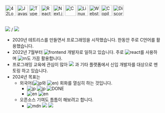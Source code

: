 
<div>
<img width='35px' src="https://github.com/humonnom/humonnom/assets/54441505/b4ef28ca-3bd8-4bb0-acee-2dba171e5e63" alt="42Logo">
<img width='35px' src="https://github.com/humonnom/humonnom/assets/54441505/95958e8f-4b88-4a41-a949-da40697c94c5" alt="Javascript">
<img width='35px' src="https://github.com/humonnom/humonnom/assets/54441505/a8877c74-95ea-4e40-b087-0eb2c807bfa4" alt="Typescript">
<img width='35px' src="https://github.com/humonnom/humonnom/assets/54441505/5df233dc-3285-472b-845b-14e8599f33d4" alt="React">
<img width='35px' src="https://github.com/humonnom/humonnom/assets/54441505/9f72ec2b-704c-46c4-b535-0a957e387235" alt="Next.js">
<img width='35px' src="https://github.com/humonnom/humonnom/assets/54441505/0292e649-b560-4ab6-82f8-cfebca6a0cb0" alt="C">
<img width='35px' src="https://github.com/humonnom/humonnom/assets/54441505/5c35695d-86f9-4d89-bcfb-94c7408e57cb" alt="Linux">
<img width='35px' src="https://github.com/humonnom/humonnom/assets/54441505/e049cf97-aeb8-41c3-a018-c61f81c91d55" alt="Webstorm">
<img width='35px' src="https://github.com/humonnom/humonnom/assets/54441505/f7d1fb8f-b8b7-4c26-b90d-57135d40a9d0" alt="Copilot">
<img width='35px' src="https://github.com/humonnom/humonnom/assets/54441505/416979e7-2ecc-4874-bd95-100835209032" alt="Discord">
</div>
</br>

![](https://img.shields.io/badge/박주은-pink) / ![](https://img.shields.io/badge/SEOUL-green)

* 2020년 테트리스를 만들면서 프로그래밍을 시작했습니다. 한동안 주로 C언어를 활용했습니다.
* 2022년 7월부터 ![frontend](https://img.shields.io/badge/Frontend-skyblue) 개발자로 일하고 있습니다. 주로 ![react](https://img.shields.io/badge/React-white)를 사용하며 ![rn](https://img.shields.io/badge/RN-white)도 가끔 활용합니다.
* 프로그래밍 교육에 관심이 많아 ![](https://img.shields.io/badge/인프런-grey) 과 기타 플랫폼에서 신입 개발자를 대상으로 멘토링 하고 있습니다.
* 2024년 목표는
   * 외국어(![jp](https://img.shields.io/badge/일본어-grey)와 ![en](https://img.shields.io/badge/영어-grey)) 회화를 열심히 하는 것입니다.
      * ![jp](https://img.shields.io/badge/일본어-grey) ![jp](https://img.shields.io/badge/JLPT_N2-yellow) ![DONE](https://img.shields.io/badge/취득완료!-blue)
      * ![en](https://img.shields.io/badge/영어-grey) ![en](https://img.shields.io/badge/영어회화-yellow)
   * 오픈소스 기여도 틈틈이 해보려고 합니다.
      * ![mdn](https://img.shields.io/badge/MDN-grey) ![](https://img.shields.io/badge/transition_property-yellow) ![](https://img.shields.io/badge/리뷰중-blue)

<!--
100문 100답
* 내가 만든 첫 프로그램?: 4년전 C언으로 만든 테트리스
<div>  
     <img src="https://img.shields.io/badge/-JS-%23535D6C?logo=javascript" />
     <img src="https://img.shields.io/badge/-REACT-%23181717?logo=react" />
    <img src="https://img.shields.io/badge/-C-%23FF9900?logo=c" />
    <img src="https://img.shields.io/badge/-Github-%2300599C?logo=github" />
    <img src="https://img.shields.io/badge/-Shell-%23E8E8E8?logo=gnubash" />
 </div>
 
## Intro
* `#코드리뷰` `#Divide-and-conquer` `#틈틈이-튼튼히`
* 프로젝트 및 스터디의 자세한 사항은 각 레포의 `README.md`에 정리해나가는 중

* 개인프로젝트에 적용하고 있는 커밋 컨벤션[(Issues)](https://github.com/humonnom/ruth-form/issues/1#issue-1251518315)
<details>
<summary>동료들도 인정한 ⁉️(자세히보기)</summary>
<div markdown="1">
    <br>
    <div align=center>
    <img src="https://user-images.githubusercontent.com/54441505/174447308-01423e52-8c14-4b01-ab99-dc9737cadc21.png" width="600" alt="soft skills" >
        </div>  
    <br>
</div>
</details>


---
## Study
|Title|Repo Link|Desc|State|
|---|---|---|---|
|📖 JS 스터디(책)|[(repo)](https://github.com/hyunahOh/javascript-deep-dive)|Javascript에 대한 이해|종료|
|🔫 React 스터디(프로젝트)|[(repo)](https://github.com/humonnom/ruth-form)|리액트 작동방식에 대한 이해|진행중|
|📖 React 스터디(책)|[(repo)](https://github.com/Learning-React-42study/Learning-React)|리액트 라이브러리에 대한 이해|종료|
|📖 TS 스터디(문서, 책)|[(repo)](https://github.com/holdanddeepdive/typescript-study)|Typescript에 대한 이해|진행중|

-->
<!--
* mginx, minishell, webserve Readme 정리 후에 넣기

  [![Hits](https://hits.seeyoufarm.com/api/count/incr/badge.svg?url=https%3A%2F%2Fgithub.com%2Fhumonnom)](https://hits.seeyoufarm.com) 

---
## CS Project
|프로젝트 이름|링크|설명|
|---|---|---|
|Mginx|[(repo)](https://github.com/42Mginx/mginx)|CPP로 만드는 웹 서버 프로그램|
|SHELL we dance|[(repo)](https://github.com/humonnom/42-shellWeDance)|C로 만드는 쉘 프로그램|
-->
